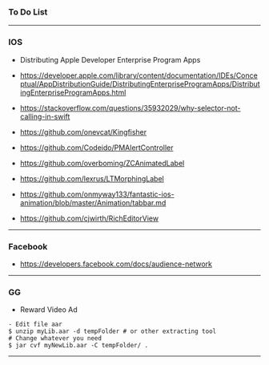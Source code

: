 ### To Do List
 
----------------------------------------------------------------------------
### IOS

* Distributing Apple Developer Enterprise Program Apps
* https://developer.apple.com/library/content/documentation/IDEs/Conceptual/AppDistributionGuide/DistributingEnterpriseProgramApps/DistributingEnterpriseProgramApps.html

* https://stackoverflow.com/questions/35932029/why-selector-not-calling-in-swift
* https://github.com/onevcat/Kingfisher
* https://github.com/Codeido/PMAlertController
* https://github.com/overboming/ZCAnimatedLabel
* https://github.com/lexrus/LTMorphingLabel
* https://github.com/onmyway133/fantastic-ios-animation/blob/master/Animation/tabbar.md
* https://github.com/cjwirth/RichEditorView

----------------------------------------------------------------------------

### Facebook
* https://developers.facebook.com/docs/audience-network

----------------------------------------------------------------------------

### GG 
* Reward Video Ad

```
- Edit file aar 
$ unzip myLib.aar -d tempFolder # or other extracting tool
# Change whatever you need
$ jar cvf myNewLib.aar -C tempFolder/ .
```
----------------------------------------------------------------------------









